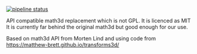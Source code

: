 

[![pipeline status](https://gitlab.com/kurant/m3d/badges/master/pipeline.svg)](https://gitlab.com/kurant/m3d/commits/master)

API compatible math3d replacement which is not GPL. It is licenced as MIT
It is currently far behind the original math3d but good enough for our use.

Based on math3d API from Morten Lind and using code from https://matthew-brett.github.io/transforms3d/

